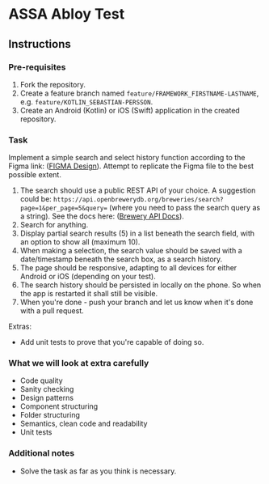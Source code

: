 # ASSA Abloy Test

## Instructions

### Pre-requisites

1. Fork the repository.
2. Create a feature branch named `feature/FRAMEWORK_FIRSTNAME-LASTNAME`, e.g. `feature/KOTLIN_SEBASTIAN-PERSSON`.
3. Create an Android (Kotlin) or iOS (Swift) application in the created repository.

### Task

Implement a simple search and select history function according to the Figma link: ([FIGMA Design](https://www.figma.com/design/4FGFIDr1xZVpO1Fr3SFOx4/Untitled?node-id=0-1&m=dev&t=cxovaN2pAAI2RrWd-1)). Attempt to replicate the Figma file to the best possible extent. 

1. The search should use a public REST API of your choice. A suggestion could be: `https://api.openbrewerydb.org/breweries/search?page=1&per_page=5&query=` (where you need to pass the search query as a string). See the docs here: ([Brewery API Docs](https://www.openbrewerydb.org/documentation/)).
2. Search for anything.
3. Display partial search results (5) in a list beneath the search field, with an option to show all (maximum 10).
4. When making a selection, the search value should be saved with a date/timestamp beneath the search box, as a search history.
5. The page should be responsive, adapting to all devices for either Android or iOS (depending on your test).
6. The search history should be persisted in locally on the phone. So when the app is restarted it shall still be visible.
7. When you're done - push your branch and let us know when it's done with a pull request.

Extras:
* Add unit tests to prove that you're capable of doing so.

### What we will look at extra carefully

* Code quality
* Sanity checking
* Design patterns
* Component structuring
* Folder structuring
* Semantics, clean code and readability
* Unit tests

### Additional notes

* Solve the task as far as you think is necessary.
